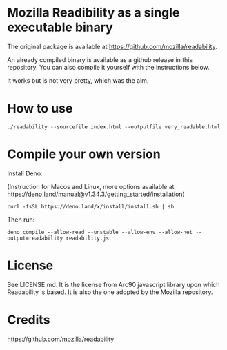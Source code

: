 # Mozilla Readibility as a single executable binary

The original package is available at https://github.com/mozilla/readability.

An already compiled binary is available as a github release in this repository. You can also compile it yourself with the instructions below.

It works but is not very pretty, which was the aim.

# How to use

```
./readability --sourcefile index.html --outputfile very_readable.html
```

# Compile your own version

Install Deno:

(Instruction for Macos and Linux, more options available at https://deno.land/manual@v1.34.3/getting_started/installation)
```
curl -fsSL https://deno.land/x/install/install.sh | sh
```

Then run:
```
deno compile --allow-read --unstable --allow-env --allow-net --output=readability readability.js
```

# License

See LICENSE.md. 
It is the license from Arc90 javascript library upon which Readability is based. 
It is also the one adopted by the Mozilla repository.

# Credits

https://github.com/mozilla/readability